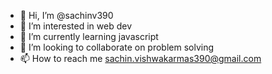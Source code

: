 - 👋 Hi, I’m @sachinv390
- 👀 I’m interested in web dev
- 🌱 I’m currently learning javascript
- 💞️ I’m looking to collaborate on problem solving
- 📫 How to reach me sachin.vishwakarmas390@gmail.com

<!---
sachinv390/sachinv390 is a ✨ special ✨ repository because its `README.md` (this file) appears on your GitHub profile.
You can click the Preview link to take a look at your changes.
--->
